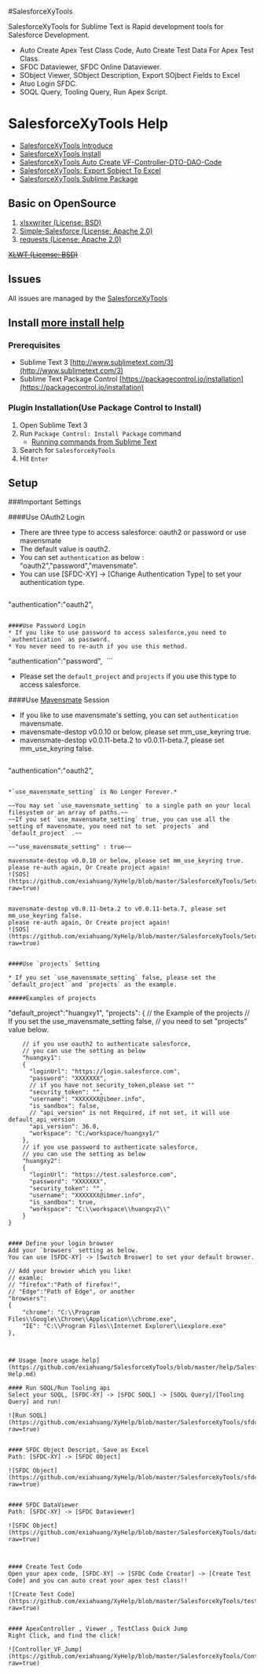 #SalesforceXyTools

SalesforceXyTools for Sublime Text is Rapid development tools for Salesforce Development.

* Auto Create Apex Test Class Code, Auto Create Test Data For Apex Test Class.
* SFDC Dataviewer, SFDC Online Dataviewer.
* SObject Viewer, SObject Description, Export SOjbect Fields to Excel
* Atuo Login SFDC.
* SOQL Query, Tooling Query, Run Apex Script.

# SalesforceXyTools Help

  * [SalesforceXyTools Introduce](http://www.ibmer.info/salesforcexytools.html)
  * [SalesforceXyTools Install](http://www.ibmer.info/salesforcexytools-install.html)
  * [SalesforceXyTools Auto Create VF-Controller-DTO-DAO-Code](http://www.ibmer.info/auto-create-sfdc-code.html)
  * [SalesforceXyTools: Export Sobject To Excel](http://www.ibmer.info/export-sobject-excel.html)
  * [SalesforceXyTools Sublime Package](https://packagecontrol.io/packages/SalesforceXyTools)


## Basic on OpenSource
1. [xlsxwriter (License: BSD)](https://github.com/jmcnamara/XlsxWriter)
2. [Simple-Salesforce (License: Apache 2.0)](https://pypi.python.org/pypi/simple-salesforce/0.72.2)
3. [requests (License: Apache 2.0)](https://pypi.python.org/pypi/requests/2.12.3)

~~[XLWT (License: BSD)](https://pypi.python.org/pypi/xlwt)~~

## Issues

All issues are managed by the [SalesforceXyTools](https://github.com/exiahuang/SalesforceXyTools)

## Install [more install help](http://www.ibmer.info/salesforcexytools-install.html)

### Prerequisites

- Sublime Text 3 [http://www.sublimetext.com/3](http://www.sublimetext.com/3)
- Sublime Text Package Control [https://packagecontrol.io/installation](https://packagecontrol.io/installation)

### Plugin Installation(Use Package Control to Install)

1. Open Sublime Text 3
2. Run `Package Control: Install Package` command
	- [Running commands from Sublime Text](http://docs.sublimetext.info/en/latest/extensibility/command_palette.html)
3. Search for `SalesforceXyTools`
4. Hit `Enter`

## Setup

###Important Settings

####Use OAuth2 Login
* There are three type to access salesforce: oauth2 or password or use mavensmate
* The default value is oauth2.
* You can set `authentication` as below : "oauth2","password","mavensmate".
* You can use [SFDC-XY] -> [Change Authentication Type] to set your authentication type.
  ```
"authentication":"oauth2",
  ```

####Use Password Login
* If you like to use password to access salesforce,you need to `authentication` as password.
* You never need to re-auth if you use this method.
  ```
"authentication":"password",
  ```
  
* Please set the `default_project` and `projects` if you use this type to access salesforce.


####Use [Mavensmate](https://github.com/joeferraro/MavensMate-SublimeText) Session 

* If you like to use mavensmate's setting, you can set `authentication` mavensmate.
* mavensmate-destop v0.0.10 or below, please set mm_use_keyring true.
* mavensmate-destop v0.0.11-beta.2 to v0.0.11-beta.7, please set mm_use_keyring false.
  ```
"authentication":"oauth2",
  ```

*`use_mavensmate_setting` is No Longer Forever.*
  
~~You may set `use_mavensmate_setting` to a single path on your local filesystem or an array of paths.~~
~~If you set `use_mavensmate_setting` true, you can use all the setting of mavensmate, you need not to set `projects` and `default_project` .~~
  
~~"use_mavensmate_setting" : true~~

mavensmate-destop v0.0.10 or below, please set mm_use_keyring true.
please re-auth again, Or Create project again!
![SOS](https://github.com/exiahuang/XyHelp/blob/master/SalesforceXyTools/Setup/Image%20001.jpg?raw=true)


mavensmate-destop v0.0.11-beta.2 to v0.0.11-beta.7, please set mm_use_keyring false.
please re-auth again, Or Create project again!
![SOS](https://github.com/exiahuang/XyHelp/blob/master/SalesforceXyTools/Setup/Image%20002.jpg?raw=true)


####Use `projects` Setting

* If you set `use_mavensmate_setting` false, please set the `default_project` and `projects` as the example.    
  
#####Examples of projects

  ```
"default_project":"huangxy1",
 "projects":
    {
        // the Example of the projects 
        // If you set the use_mavensmate_setting false, 
        // you need to set "projects" value below.

        // if you use oauth2 to authenticate salesforce,
        // you can use the setting as below
        "huangxy1":
        {
          "loginUrl": "https://login.salesforce.com",
          "password": "XXXXXXX",
          // if you have not security_token,please set ""
          "security_token": "",
          "username": "XXXXXXX@ibmer.info",
          "is_sandbox": false,
          // "api_version" is not Required, if not set, it will use default_api_version
          "api_version": 36.0,
          "workspace": "C:/workspace/huangxy1/"
        },
        // if you use password to authenticate salesforce,
        // you can use the setting as below
        "huangxy2":
        {
          "loginUrl": "https://test.salesforce.com",
          "password": "XXXXXXX",
          "security_token": "",
          "username": "XXXXXXX@ibmer.info",
          "is_sandbox": true,
          "workspace": "C:\\workspace\\huangxy2\\"
        }
    }
  ```

#### Define your login browser
Add your `browsers` setting as below.
You can use [SFDC-XY] -> [Switch Broswer] to set your default browser.
  ```
    // Add your browser which you like!
    // examle:
    // "firefox":"Path of firefox!",
    // "Edge":"Path of Edge", or another
    "browsers":
    {
        "chrome": "C:\\Program Files\\Google\\Chrome\\Application\\chrome.exe",
        "IE": "C:\\Program Files\\Internet Explorer\\iexplore.exe"
    },
  ```


## Usage [more usage help](https://github.com/exiahuang/SalesforceXyTools/blob/master/help/SalesforceXyTools-Help.md)

#### Run SOQL/Run Tooling api
Select your SOQL, [SFDC-XY] -> [SFDC SOQL] -> [SOQL Query]/[Tooling Query] and run!

![Run SOQL](https://github.com/exiahuang/XyHelp/blob/master/SalesforceXyTools/sfdc_soql.gif?raw=true)


#### SFDC Object Descript, Save as Excel
Path: [SFDC-XY] -> [SFDC Object]

![SFDC Object](https://github.com/exiahuang/XyHelp/blob/master/SalesforceXyTools/sfdc_object.gif?raw=true)


#### SFDC DataViewer
Path: [SFDC-XY] -> [SFDC Dataviewer]

![SFDC Object](https://github.com/exiahuang/XyHelp/blob/master/SalesforceXyTools/dataviwer.gif?raw=true)



#### Create Test Code
Open your apex code, [SFDC-XY] -> [SFDC Code Creator] -> [Create Test Code] and you can auto creat your apex test class!! 

![Create Test Code](https://github.com/exiahuang/XyHelp/blob/master/SalesforceXyTools/test_class_create.gif?raw=true)


#### ApexController , Viewer , TestClass Quick Jump 
Right Click, and find the click!

![Controller_VF_Jump](https://github.com/exiahuang/XyHelp/blob/master/SalesforceXyTools/Controller_VF_Jump.gif?raw=true)


